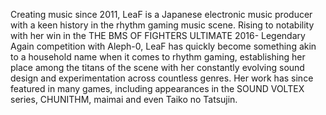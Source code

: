Creating music since 2011, LeaF is a Japanese electronic music producer with a keen history in the rhythm gaming music scene. Rising to notability with her win in the THE BMS OF FIGHTERS ULTIMATE 2016- Legendary Again competition with Aleph-0, LeaF has quickly become something akin to a household name when it comes to rhythm gaming, establishing her place among the titans of the scene with her constantly evolving sound design and experimentation across countless genres. Her work has since featured in many games, including appearances in the SOUND VOLTEX series, CHUNITHM, maimai and even Taiko no Tatsujin.
